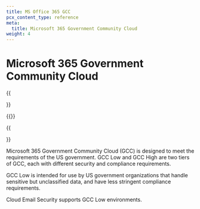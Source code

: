 ```yaml
---
title: MS Office 365 GCC
pcx_content_type: reference
meta:
  title: Microsoft 365 Government Community Cloud
weight: 4
---
```


# Microsoft 365 Government Community Cloud

{{<Aside type="warning" header="Area 1 has been renamed">}}

{{<render file="rename-area1-to-ces.md">}}

{{</Aside>}}

Microsoft 365 Government Community Cloud (GCC) is designed to meet the requirements of the US government. GCC Low and GCC High are two tiers of GCC, each with different security and compliance requirements.

GCC Low is intended for use by US government organizations that handle sensitive but unclassified data, and have less stringent compliance requirements.

Cloud Email Security supports GCC Low environments.